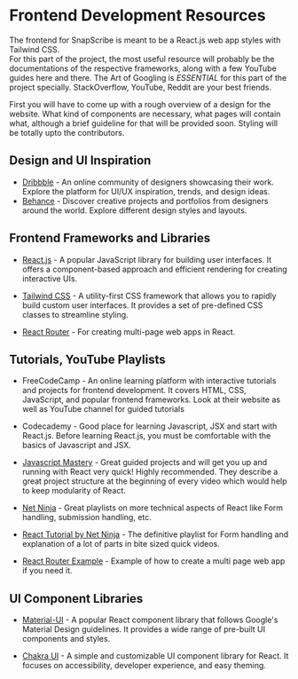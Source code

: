 # Frontend Development Resources
The frontend for SnapScribe is meant to be a React.js web app styles with Tailwind CSS.  
For this part of the project, the most useful resource will probably be the documentations of the respective frameworks, along with a few YouTube guides here and there. The Art of Googling is *ESSENTIAL* for this part of the project specially. StackOverflow, YouTube, Reddit are your best friends.

First you will have to come up with a rough overview of a design for the website. What kind of components are necessary, what pages will contain what, although a brief guideline for that will be provided soon. Styling will be totally upto the contributors.

## Design and UI Inspiration
- [Dribbble](https://dribbble.com/) - An online community of designers showcasing their work. Explore the platform for UI/UX inspiration, trends, and design ideas.
- [Behance](https://www.behance.net/) - Discover creative projects and portfolios from designers around the world. Explore different design styles and layouts.

## Frontend Frameworks and Libraries
- [React.js](https://react.dev/learn) - A popular JavaScript library for building user interfaces. It offers a component-based approach and efficient rendering for creating interactive UIs.

- [Tailwind CSS](https://tailwindcss.com/docs/installation) - A utility-first CSS framework that allows you to rapidly build custom user interfaces. It provides a set of pre-defined CSS classes to streamline styling.

- [React Router](https://reactrouter.com/en/main) - For creating multi-page web apps in React.

## Tutorials, YouTube Playlists
- FreeCodeCamp - An online learning platform with interactive tutorials and projects for frontend development. It covers HTML, CSS, JavaScript, and popular frontend frameworks. Look at their website as well as YouTube channel for guided tutorials

- Codecademy - Good place for learning Javascript, JSX and start with React.js. Before learning React.js, you must be comfortable with the basics of Javascript and JSX.

- [Javascript Mastery](https://www.youtube.com/@javascriptmastery) - Great guided projects and will get you up and running with React very quick! Highly recommended. They describe a great project structure at the beginning of every video which would help to keep modularity of React.

- [Net Ninja](https://www.youtube.com/@NetNinja) - Great playlists on more technical aspects of React like Form handling, submission handling, etc.

- [React Tutorial by Net Ninja](https://www.youtube.com/playlist?list=PL4cUxeGkcC9gZD-Tvwfod2gaISzfRiP9d) - The definitive playlist for Form handling and explanation of a lot of parts in bite sized quick videos.

- [React Router Example](https://youtu.be/xMNhDf5-hvk) - Example of how to create a multi page web app if you need it.

## UI Component Libraries
- [Material-UI](https://mui.com/material-ui/getting-started/overview/) - A popular React component library that follows Google's Material Design guidelines. It provides a wide range of pre-built UI components and styles.

- [Chakra UI](https://chakra-ui.com/getting-started) - A simple and customizable UI component library for React. It focuses on accessibility, developer experience, and easy theming.